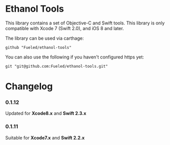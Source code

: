 # Ethanol Tools

This library contains a set of Objective-C and Swift tools.
This library is only compatible with Xcode 7 (Swift 2.0), and iOS 8 and later.

The library can be used via carthage:

	github "Fueled/ethanol-tools"

You can also use the following if you haven't configured https yet:

	git "git@github.com:Fueled/ethanol-tools.git"

# Changelog
### 0.1.12
Updated for **Xcode8.x** and **Swift 2.3.x**
### 0.1.11
Suitable for **Xcode7.x** and **Swift 2.2.x**
